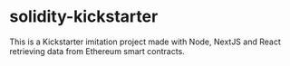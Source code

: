 # solidity-kickstarter
This is a Kickstarter imitation project made with Node, NextJS and React retrieving data from Ethereum smart contracts.
